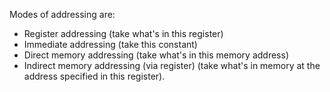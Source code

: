 Modes of addressing are:

- Register addressing (take what's in this register)
- Immediate addressing (take this constant)
- Direct memory addressing (take what's in this memory address)
- Indirect memory addressing (via register) (take what's in memory at the
  address specified in this register).
